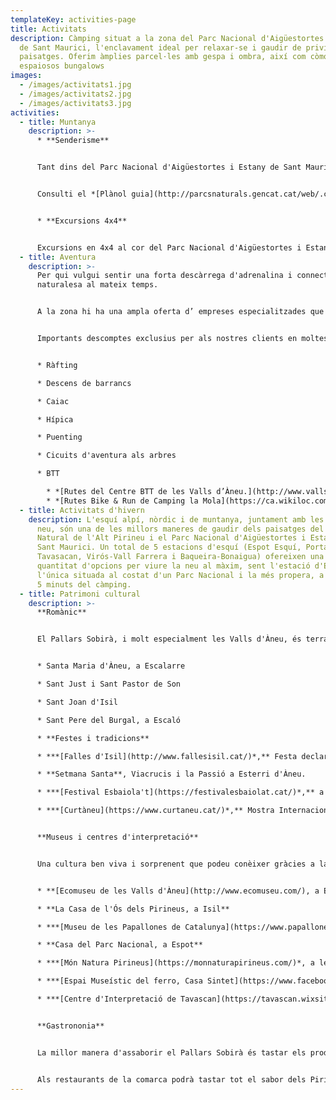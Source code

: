```yaml
---
templateKey: activities-page
title: Activitats
description: Càmping situat a la zona del Parc Nacional d'Aigüestortes i Estany
  de Sant Maurici, l'enclavament ideal per relaxar-se i gaudir de privilegiats
  paisatges. Oferim àmplies parcel·les amb gespa i ombra, així com còmodes i
  espaiosos bungalows
images:
  - /images/activitats1.jpg
  - /images/activitats2.jpg
  - /images/activitats3.jpg
activities:
  - title: Muntanya
    description: >-
      * **Senderisme** 


      Tant dins del Parc Nacional d'Aigüestortes i Estany de Sant Maurici com en la zona perifèrica, sempre trobarà un sender a la seva mida: des de petits recorreguts familiars fins a llargues travesses d'alta muntanya.


      Consulti el *[Plànol guia](http://parcsnaturals.gencat.cat/web/.content/Xarxa-de-parcs/aiguestortes/El-parc/mapa-del-parc/PNASM_planol_guia_LRv4.pdf)* i el *[Fullet d'itineraris recomanats](http://parcsnaturals.gencat.cat/web/.content/Xarxa-de-parcs/aiguestortes/gaudeix-del-parc/guia-de-visita/Propostes-itineraris-per-dies/Pdf/itineraris_valls_aneu_cat11.pdf)*


      * **Excursions 4x4**


      Excursions en 4x4 al cor del Parc Nacional d'Aigüestortes i Estany de Sant Maurici. *[Més informació](https://www.taxisespot.com/excursions)*
  - title: Aventura
    description: >-
      Per qui vulgui sentir una forta descàrrega d'adrenalina i connectar amb la
      naturalesa al mateix temps.


      A la zona hi ha una ampla oferta d’ empreses especialitzades que ofereixen esports d’ aventura de forma segura, proporcionant l’equipament necessari i un guia o monitor qualificat.


      Importants descomptes exclusius per als nostres clients en moltes de les activitat d'aventura. A recepció l'informarem.


      * Ràfting

      * Descens de barrancs

      * Caiac

      * Hípica

      * Puenting

      * Cicuits d'aventura als arbres

      * BTT

        * *[Rutes del Centre BTT de les Valls d’Àneu.](http://www.vallsdaneu.org/btt-cicloturisme/)* 211 Km de rutes senyalitzades de diferents nivells. 
        * *[Rutes Bike & Run de Camping la Mola](https://ca.wikiloc.com/wikiloc/map.do?sw=-89.9993295%2C-179.999&ne=89.999%2C179.999&loop=1&q=C%C3%A0mping%20la%20Mola&place=C%C3%A0mping%20la%20Mola&fitMapToTrails=1&uid=1782701&page=1)*. Totes surten i arriben al càmping.
  - title: Activitats d'hivern
    description: L'esquí alpí, nòrdic i de muntanya, juntament amb les raquetes de
      neu, són una de les millors maneres de gaudir dels paisatges del Parc
      Natural de l'Alt Pirineu i el Parc Nacional d'Aigüestortes i Estany de
      Sant Maurici. Un total de 5 estacions d'esquí (Espot Esquí, Portainé,
      Tavasacan, Virós-Vall Farrera i Baqueira-Bonaigua) ofereixen una gran
      quantitat d'opcions per viure la neu al màxim, sent l'estació d'Espot
      l'única situada al costat d'un Parc Nacional i la més propera, a tan sols
      5 minuts del càmping.
  - title: Patrimoni cultural
    description: >-
      **Romànic**


      El Pallars Sobirà, i molt especialment les Valls d'Àneu, és terra d'esglésies, ermites i monestirs, amb alts campanars coronats amb lloses de pissarra que destaquen per damunt dels poblets i petites ermites que s'amaguen entre els turons i les muntanyes.


      * Santa Maria d'Àneu, a Escalarre

      * Sant Just i Sant Pastor de Son

      * Sant Joan d'Isil 

      * Sant Pere del Burgal, a Escaló

      * **Festes i tradicions**

      * ***[Falles d'Isil](http://www.fallesisil.cat/)*,** Festa declarada d'Interès Nacional el juny de 2010 i Patrimoni Immaterial de la Humanitat per la UNESCO, el 2015.

      * **Setmana Santa**, Viacrucis i la Passió a Esterri d'Àneu.

      * ***[Festival Esbaiola't](https://festivalesbaiolat.cat/)*,** a Esterri d'Àneu, arts escèniques al carrer i per a tots els públics***.***

      * ***[Curtàneu](https://www.curtaneu.cat/)*,** Mostra Internacional de curtmetratges a les Valls d'Àneu, al Pallars Sobirà. La mostra forma part de Catalunya Film Festivals, la coordinadora de festivals de Catalunya.


      **Museus i centres d'interpretació**


      Una cultura ben viva i sorprenent que podeu conèixer gràcies a la divulgació i protecció del nostre patrimoni històric.


      * **[Ecomuseu de les Valls d'Àneu](http://www.ecomuseu.com/), a Esterri d'Àneu**

      * **La Casa de l'Ós dels Pirineus, a Isil**

      * ***[Museu de les Papallones de Catalunya](https://www.papallones.net/)*, a Ribera de Cardós**

      * **Casa del Parc Nacional, a Espot**

      * ***[Món Natura Pirineus](https://monnaturapirineus.com/)*, a les Planes de Son**

      * ***[Espai Museístic del ferro, Casa Sintet](https://www.facebook.com/casasintet/)*, a Alins**

      * ***[Centre d'Interpretació de Tavascan](https://tavascan.wixsite.com/tavascan)*, La força de l'aigua**


      **Gastrononia**


      La millor manera d'assaborir el Pallars Sobirà és tastar els productes elaborats al territori. No deixi de visitar els nostres productors locals, que li oferiran els seus millors productes de proximitat, i li explicaran com els elaboren: Formatges, iogurts, embotits…


      Als restaurants de la comarca podrà tastar tot el sabor dels Pirineus damunt la taula: Bolets, carn de caça, carns a la brasa, vianda o escudella, trinxat pallarés, girella…
---
```

